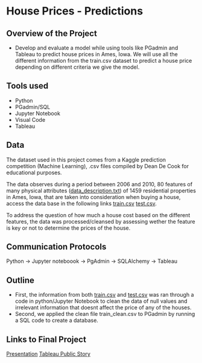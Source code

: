 # House Prices - Predictions

## Overview of the Project

  * Develop and evaluate a model while using tools like PGadmin and Tableau to predict house prices in Ames, Iowa. We will use all the different information from the train.csv dataset to predict a house price depending on different criteria we give the model.
  

## Tools used 

  * Python
  * PGadmin/SQL
  * Jupyter Notebook
  * Visual Code
  * Tableau

## Data
The dataset used in this project comes from a Kaggle prediction competition (Machine Learning), .csv files compiled by Dean De Cook for educational purposes. 

The data observes during a period between 2006 and 2010, 80 features of many physical attributes ([data_description.txt](https://github.com/JabboRamirez/BootCamp_Project/files/7867192/data_description.txt)) of 1459 residential properties in Ames, Iowa, that are taken into consideration when buying a house, access the data base in the following links [train.csv](https://github.com/JabboRamirez/BootCamp_Project/files/7867205/train.csv)
[test.csv](https://github.com/JabboRamirez/BootCamp_Project/files/7867206/test.csv). 

To address the question of how much a house cost based on the different features, the data was processed/cleansed by assessing wether the feature is key or not to determine  the prices of the house. 


## Communication Protocols

Python -> Jupyter noteboook -> PgAdmin -> SQLAlchemy -> Tableau

## Outline

* First, the information from both  [train.csv](https://github.com/JabboRamirez/BootCamp_Project/files/7867205/train.csv) and [test.csv](https://github.com/JabboRamirez/BootCamp_Project/files/7867206/test.csv) was ran through a code in python/Jupyter Notebook to clean the data of null values and irrelevant information that doesnt affect the price of any of the houses. 
* Second, we applied the clean file train_clean.csv to PGadmin by running a SQL code to create a database. 

## Links to Final Project
[Presentation](https://docs.google.com/presentation/d/1ar3zJimIbIBp_f1oIs8sqTa2pa7_hjVMsRKenYktXIE/edit#slide=id.g10e9a3a0275_0_37)
[Tableau Public Story](https://public.tableau.com/app/profile/hanna.bustamante/viz/HousingPricePrediction/Story1)
